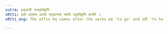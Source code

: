 ```yaml
---
sutra: इङ्धार्योः शत्रकृच्छ्रिणि
vRtti: इङो धारेश्च धात्वोः शतृप्रत्ययो भवति अकृच्छ्रिणि कर्त्तरि ॥
vRtti_eng: The affix शतृ comes after the verbs इङ् 'to go' and धारि 'to hold' in denoting that the agent does the action without trouble.

---
```


